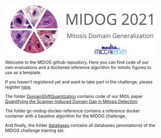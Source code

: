 ![MIDOG logo](img/cropped-midog_at_miccai-2.png)

Welcome to the MIDOG github repository. Here you can find code of our own evaluations and a dockered reference algorithm for mitotic figures to use as a template.

If you haven't registered yet and want to take part in the challenge, please register [here](https://imi.thi.de/midog/register/).

The folder [DomainShiftQuantization](https://github.com/DeepPathology/MIDOG/tree/main/DomainShiftQuantification) contains code of our MIDL paper [Quantifying the Scanner-Induced Domain Gap in Mitosis Detection](https://arxiv.org/pdf/2103.16515.pdf).

The folder gc-midog-docker-reference contains a reference docker container with a baseline algorithm for the MIDOG challenge.

And finally, the folder [databases](https://github.com/DeepPathology/MIDOG/tree/main/databases) contains all databases (annotations) of the MIDOG challenge training set.
 
